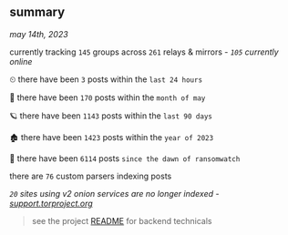 
## summary
_may 14th, 2023_

currently tracking `145` groups across `261` relays & mirrors - _`105` currently online_

⏲ there have been `3` posts within the `last 24 hours`

🦈 there have been `170` posts within the `month of may`

🪐 there have been `1143` posts within the `last 90 days`

🏚 there have been `1423` posts within the `year of 2023`

🦕 there have been `6114` posts `since the dawn of ransomwatch`

there are `76` custom parsers indexing posts

_`20` sites using v2 onion services are no longer indexed - [support.torproject.org](https://support.torproject.org/onionservices/v2-deprecation/)_

> see the project [README](https://github.com/joshhighet/ransomwatch#ransomwatch--) for backend technicals
